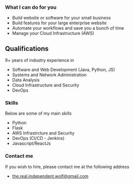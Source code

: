 ### What I can do for you

- Build website or software for your small business
- Build features for your large enterprise website
- Automate your workflows and save you a bunch of time
- Manage your Cloud Infrastructure (AWS)

## Qualifications

9+ years of industry experience in

- Software and Web Development (Java, Python, JS)
- Systems and Network Administration
- Data Analysis
- Cloud Infrastructure and Security
- DevOps

### Skills

Below are some of my main skills

- Python
- Flask
- AWS Infrastrcture and Security
- DevOps (CI/CD - Jenkins)
- Javascript/ReactJs

### Contact me

If you wish to hire, please contact me at the following address

- the.real.independent.wolf@gmail.com
